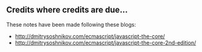 ## Credits where credits are due...

These notes have been made following these blogs:

- http://dmitrysoshnikov.com/ecmascript/javascript-the-core/
- http://dmitrysoshnikov.com/ecmascript/javascript-the-core-2nd-edition/
